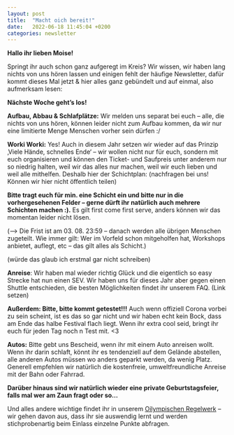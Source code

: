 ```yaml
---
layout: post
title:  "Macht oich bereit!"
date:   2022-06-18 11:45:04 +0200
categories: newsletter
---
```


**Hallo ihr lieben Moise!**


Springt ihr auch schon ganz aufgeregt im Kreis? Wir wissen, wir haben lang nichts von uns hören lassen und einigen fehlt der häufige Newsletter, dafür kommt dieses Mal jetzt & hier alles ganz gebündelt und auf einmal, also aufmerksam lesen:


**Nächste Woche geht’s los!**


**Aufbau, Abbau & Schlafplätze:** Wir melden uns separat bei euch – alle, die nichts von uns hören, können leider nicht zum Aufbau kommen, da wir nur eine limitierte Menge Menschen vorher sein dürfen :/


**Worki Worki:** Yes! Auch in diesem Jahr setzen wir wieder auf das Prinzip ‚Viele Hände, schnelles Ende‘ – wir wollen nicht nur für euch, sondern mit euch organisieren und können den Ticket- und Saufpreis unter anderem nur so niedrig halten, weil wir das alles nur machen, weil wir euch lieben und weil alle mithelfen. Deshalb hier der Schichtplan: (nachfragen bei uns! Können wir hier nicht öffentlich teilen)

**Bitte tragt euch für min. eine Schicht ein und bitte nur in die vorhergesehenen Felder – gerne dürft ihr natürlich auch mehrere Schichten machen :).** Es gilt first come first serve, anders können wir das momentan leider nicht lösen.

(—> Die Frist ist am 03. 08. 23:59 – danach werden alle übrigen Menschen zugeteilt. Wie immer gilt: Wer im Vorfeld schon mitgeholfen hat, Workshops anbietet, auflegt, etc – das gilt alles als Schicht.)

(würde das glaub ich erstmal gar nicht schreiben)



**Anreise**: Wir haben mal wieder richtig Glück und die eigentlich so easy Strecke hat nun einen SEV. Wir haben uns für dieses Jahr aber gegen einen Shuttle entschieden, die besten Möglichkeiten findet ihr unserem FAQ. (Link setzen)

**Außerdem: Bitte, bitte kommt getestet!!!** Auch wenn offiziell Corona vorbei zu sein scheint, ist es das so gar nicht und wir haben echt kein Bock, dass am Ende das halbe Festival flach liegt. Wenn ihr extra cool seid, bringt ihr euch für jeden Tag noch n Test mit. <3


**Autos:** Bitte gebt uns Bescheid, wenn ihr mit einem Auto anreisen wollt. Wenn ihr darin schlaft, könnt ihr es tendenziell auf dem Gelände abstellen, alle anderen Autos müssen wo anders geparkt werden, da wenig Platz. Generell empfehlen wir  natürlich die kostenfreie, umweltfreundliche Anreise mit der Bahn oder Fahrrad.


**Darüber hinaus sind wir natürlich wieder eine private Geburtstagsfeier, falls mal wer am Zaun fragt oder so…**


Und alles andere wichtige findet ihr in unserem [Oilympischen Regelwerk][faq] – wir gehen davon aus, dass ihr sie auswendig lernt und werden stichprobenartig beim Einlass einzelne Punkte abfragen.

[faq]: https://noisuff.github.io/faq
